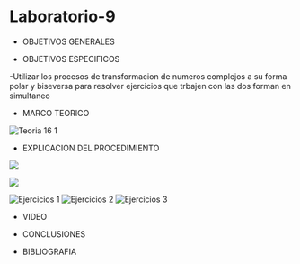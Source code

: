 # Laboratorio-9

- OBJETIVOS GENERALES

- OBJETIVOS ESPECIFICOS

-Utilizar los procesos de transformacion de numeros complejos a su forma polar y biseversa para resolver ejercicios que trbajen con las dos forman en simultaneo

- MARCO TEORICO

 ![Teoria 16 1](https://user-images.githubusercontent.com/84397282/133001668-69e222d5-d2f6-45e2-b886-e75d8ffe2364.jpg)

- EXPLICACION DEL PROCEDIMIENTO

![](https://user-images.githubusercontent.com/84998013/133012713-c70d033f-2f6c-45c1-8381-4a67dfaefcd0.png)

![](https://user-images.githubusercontent.com/84998013/133012736-57a79b87-3f0b-4902-ae8c-4f6a1eff2ac6.png)


![Ejercicios 1](https://user-images.githubusercontent.com/84397282/133001906-b8f2511c-c910-49f9-b7b4-d78dc9362554.jpg)
![Ejercicios 2](https://user-images.githubusercontent.com/84397282/133001907-ea58e4f7-276e-417f-a117-ac97d58020be.jpg)
![Ejercicios 3](https://user-images.githubusercontent.com/84397282/133001909-aa9e7cb7-fe64-4bb2-998a-3ab4bee08f9b.jpg)

- VIDEO

- CONCLUSIONES

- BIBLIOGRAFIA
